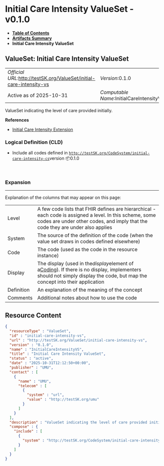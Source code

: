 # Initial Care Intensity ValueSet - v0.1.0

* [**Table of Contents**](toc.md)
* [**Artifacts Summary**](artifacts.md)
* **Initial Care Intensity ValueSet**

## ValueSet: Initial Care Intensity ValueSet 

| | |
| :--- | :--- |
| *Official URL*:http://testSK.org/ValueSet/initial-care-intensity-vs | *Version*:0.1.0 |
| Active as of 2025-10-31 | *Computable Name*:InitialCareIntensityVS |

 
ValueSet indicating the level of care provided initially. 

 **References** 

* [Initial Care Intensity Extension](StructureDefinition-initial-care-intensity-ext.md)

### Logical Definition (CLD)

* Include all codes defined in [`http://testSK.org/CodeSystem/initial-care-intensity-cs`](CodeSystem-initial-care-intensity-cs.md)version 📦0.1.0

 

### Expansion

-------

 Explanation of the columns that may appear on this page: 

| | |
| :--- | :--- |
| Level | A few code lists that FHIR defines are hierarchical - each code is assigned a level. In this scheme, some codes are under other codes, and imply that the code they are under also applies |
| System | The source of the definition of the code (when the value set draws in codes defined elsewhere) |
| Code | The code (used as the code in the resource instance) |
| Display | The display (used in the*display*element of a[Coding](http://hl7.org/fhir/R5/datatypes.html#Coding)). If there is no display, implementers should not simply display the code, but map the concept into their application |
| Definition | An explanation of the meaning of the concept |
| Comments | Additional notes about how to use the code |



## Resource Content

```json
{
  "resourceType" : "ValueSet",
  "id" : "initial-care-intensity-vs",
  "url" : "http://testSK.org/ValueSet/initial-care-intensity-vs",
  "version" : "0.1.0",
  "name" : "InitialCareIntensityVS",
  "title" : "Initial Care Intensity ValueSet",
  "status" : "active",
  "date" : "2025-10-31T12:12:50+00:00",
  "publisher" : "UMU",
  "contact" : [
    {
      "name" : "UMU",
      "telecom" : [
        {
          "system" : "url",
          "value" : "http://testSK.org/umu"
        }
      ]
    }
  ],
  "description" : "ValueSet indicating the level of care provided initially.",
  "compose" : {
    "include" : [
      {
        "system" : "http://testSK.org/CodeSystem/initial-care-intensity-cs"
      }
    ]
  }
}

```
